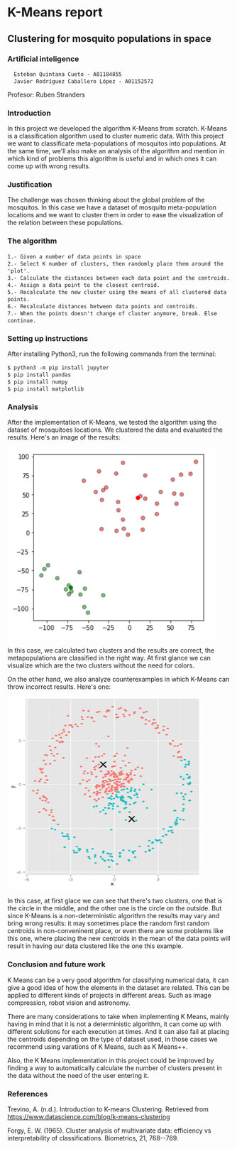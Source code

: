 # K-Means report
## Clustering for mosquito populations in space

### Artificial inteligence

      Esteban Quintana Cueto - A01184855
      Javier Rodríguez Caballero López - A01152572

Profesor: Ruben Stranders


### Introduction
In this project we developed the algorithm K-Means from scratch. K-Means is a classification algorithm used to cluster numeric data. With this project we want to classificate meta-populations of mosquitos into populations. At the same time, we'll also make an analysis of the algorithm and mention in which kind of problems this algorithm is useful and in which ones it can come up with wrong results.

### Justification
The challenge was chosen thinking about the global problem of the mosquitos. In this case we have a dataset of mosquito meta-population locations and we want to cluster them in order to ease the visualization of the relation between these populations.

### The algorithm
    1.- Given a number of data points in space
    2.- Select K number of clusters, then randomly place them around the 'plot'.
    3.- Calculate the distances between each data point and the centroids.
    4.- Assign a data point to the closest centroid.
    5.- Recalculate the new cluster using the means of all clustered data points.
    6.- Recalculate distances between data points and centroids.
    7.- When the points doesn't change of cluster anymore, break. Else continue.

### Setting up instructions
After installing Python3, run the following commands from the terminal:

    $ python3 -m pip install jupyter
    $ pip install pandas
    $ pip install numpy
    $ pip install matplotlib

### Analysis
After the implementation of K-Means, we tested the algorithm using the dataset of mosquitoes locations. We clustered the data and evaluated the results. Here's an image of the results:

![alt text](kmeans.PNG "Logo Title")

In this case, we calculated two clusters and the results are correct, the metapopulations are classified in the right way. At first glance we can visualize which are the two clusters without the need for colors.

On the other hand, we also analyze counterexamples in which K-Means can throw incorrect results. Here's one:

![alt text](counterexample.PNG "Logo Title")

In this case, at first glace we can see that there's two clusters, one that is the circle in the middle, and the other one is the circle on the outside. But since K-Means is a non-deterministic algorithm the results may vary and bring wrong results: it may sometimes place the random first random centroids in non-conveninent place, or even there are some problems like this one, where placing the new centroids in the mean of the data points will result in having our data clustered like the one this example.

### Conclusion and future work
K Means can be a very good algorithm for classifying numerical data, it can give a good idea of how the elements in the dataset are related. This can be applied to different kinds of projects in different areas. Such as image compression, robot vision and astronomy.

There are many considerations to take when implementing K Means, mainly having in mind that it is not a deterministic algorithm, it can come up with different solutions for each execution at times. And it can also fail at placing the centroids depending on the type of dataset used, in those cases we recommend using varations of K Means, such as K Means++.

Also, the K Means implementation in this project could be improved by finding a way to automatically calculate the number of clusters present in the data without the need of the user entering it.

### References
Trevino, A. (n.d.). Introduction to K-means Clustering. Retrieved from https://www.datascience.com/blog/k-means-clustering

Forgy, E. W. (1965). Cluster analysis of multivariate data: efficiency vs interpretability of classifications. Biometrics, 21, 768--769.
